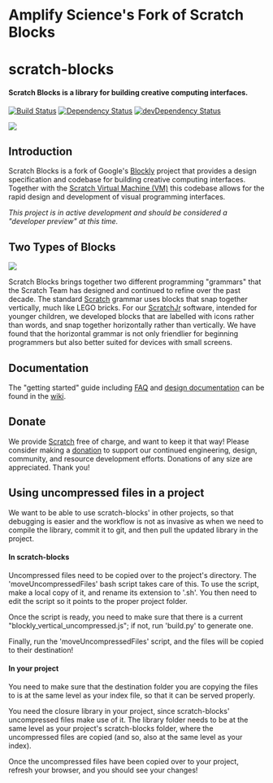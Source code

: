 # Amplify Science's Fork of Scratch Blocks

# scratch-blocks
#### Scratch Blocks is a library for building creative computing interfaces.
[![Build Status](https://travis-ci.org/LLK/scratch-blocks.svg?branch=develop)](https://travis-ci.org/LLK/scratch-blocks)
[![Dependency Status](https://david-dm.org/LLK/scratch-blocks.svg)](https://david-dm.org/LLK/scratch-blocks)
[![devDependency Status](https://david-dm.org/LLK/scratch-blocks/dev-status.svg)](https://david-dm.org/LLK/scratch-blocks#info=devDependencies)

![](https://cloud.githubusercontent.com/assets/747641/15227351/c37c09da-1854-11e6-8dc7-9a298f2b1f01.jpg)

## Introduction
Scratch Blocks is a fork of Google's [Blockly](https://github.com/google/blockly) project that provides a design specification and codebase for building creative computing interfaces. Together with the [Scratch Virtual Machine (VM)](https://github.com/LLK/scratch-vm) this codebase allows for the rapid design and development of visual programming interfaces.

*This project is in active development and should be considered a "developer preview" at this time.*

## Two Types of Blocks

![](https://cloud.githubusercontent.com/assets/747641/15255731/dad4d028-190b-11e6-9c16-8df7445adc96.png)

Scratch Blocks brings together two different programming "grammars" that the Scratch Team has designed and continued to refine over the past decade. The standard [Scratch](https://scratch.mit.edu) grammar uses blocks that snap together vertically, much like LEGO bricks. For our [ScratchJr](https://scratchjr.org) software, intended for younger children, we developed blocks that are labelled with icons rather than words, and snap together horizontally rather than vertically. We have found that the horizontal grammar is not only friendlier for beginning programmers but also better suited for devices with small screens.

## Documentation
The "getting started" guide including [FAQ](https://scratch.mit.edu/developers#faq) and [design documentation](https://github.com/LLK/scratch-blocks/wiki/Design) can be found in the [wiki](https://github.com/LLK/scratch-blocks/wiki).

## Donate
We provide [Scratch](https://scratch.mit.edu) free of charge, and want to keep it that way! Please consider making a [donation](https://secure.donationpay.org/scratchfoundation/) to support our continued engineering, design, community, and resource development efforts. Donations of any size are appreciated. Thank you!


## Using uncompressed files in a project

We want to be able to use scratch-blocks' in other projects, so that debugging is easier and the workflow is not as invasive as when we need to compile the library, commit it to git, and then pull the updated library in the project.

#### In scratch-blocks

Uncompressed files need to be copied over to the project's directory. The 'moveUncompressedFiles' bash script takes care of this. To use the script, make a local copy of it, and rename its extension to '.sh'. You then need to edit the script so it points to the proper project folder.

Once the script is ready, you need to make sure that there is a current "blockly_vertical_uncompressed.js"; if not, run 'build.py' to generate one.

Finally, run the 'moveUncompressedFiles' script, and the files will be copied to their destination!

#### In your project

You need to make sure that the destination folder you are copying the files to is at the same level as your index file, so that it can be served properly.

You need the closure library in your project, since scratch-blocks' uncompressed files make use of it. The library folder needs to be at the same level as your project's scratch-blocks folder, where the uncompressed files are copied (and so, also at the same level as your index).

Once the uncompressed files have been copied over to your project, refresh your browser, and you should see your changes!
